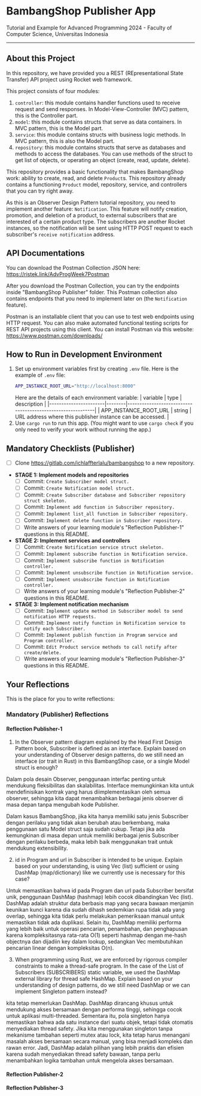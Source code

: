 # BambangShop Publisher App
Tutorial and Example for Advanced Programming 2024 - Faculty of Computer Science, Universitas Indonesia

---

## About this Project
In this repository, we have provided you a REST (REpresentational State Transfer) API project using Rocket web framework.

This project consists of four modules:
1.  `controller`: this module contains handler functions used to receive request and send responses.
    In Model-View-Controller (MVC) pattern, this is the Controller part.
2.  `model`: this module contains structs that serve as data containers.
    In MVC pattern, this is the Model part.
3.  `service`: this module contains structs with business logic methods.
    In MVC pattern, this is also the Model part.
4.  `repository`: this module contains structs that serve as databases and methods to access the databases.
    You can use methods of the struct to get list of objects, or operating an object (create, read, update, delete).

This repository provides a basic functionality that makes BambangShop work: ability to create, read, and delete `Product`s.
This repository already contains a functioning `Product` model, repository, service, and controllers that you can try right away.

As this is an Observer Design Pattern tutorial repository, you need to implement another feature: `Notification`.
This feature will notify creation, promotion, and deletion of a product, to external subscribers that are interested of a certain product type.
The subscribers are another Rocket instances, so the notification will be sent using HTTP POST request to each subscriber's `receive notification` address.

## API Documentations

You can download the Postman Collection JSON here: https://ristek.link/AdvProgWeek7Postman

After you download the Postman Collection, you can try the endpoints inside "BambangShop Publisher" folder.
This Postman collection also contains endpoints that you need to implement later on (the `Notification` feature).

Postman is an installable client that you can use to test web endpoints using HTTP request.
You can also make automated functional testing scripts for REST API projects using this client.
You can install Postman via this website: https://www.postman.com/downloads/

## How to Run in Development Environment
1.  Set up environment variables first by creating `.env` file.
    Here is the example of `.env` file:
    ```bash
    APP_INSTANCE_ROOT_URL="http://localhost:8000"
    ```
    Here are the details of each environment variable:
    | variable              | type   | description                                                |
    |-----------------------|--------|------------------------------------------------------------|
    | APP_INSTANCE_ROOT_URL | string | URL address where this publisher instance can be accessed. |
2.  Use `cargo run` to run this app.
    (You might want to use `cargo check` if you only need to verify your work without running the app.)

## Mandatory Checklists (Publisher)
-   [ ] Clone https://gitlab.com/ichlaffterlalu/bambangshop to a new repository.
-   **STAGE 1: Implement models and repositories**
    -   [ ] Commit: `Create Subscriber model struct.`
    -   [ ] Commit: `Create Notification model struct.`
    -   [ ] Commit: `Create Subscriber database and Subscriber repository struct skeleton.`
    -   [ ] Commit: `Implement add function in Subscriber repository.`
    -   [ ] Commit: `Implement list_all function in Subscriber repository.`
    -   [ ] Commit: `Implement delete function in Subscriber repository.`
    -   [ ] Write answers of your learning module's "Reflection Publisher-1" questions in this README.
-   **STAGE 2: Implement services and controllers**
    -   [ ] Commit: `Create Notification service struct skeleton.`
    -   [ ] Commit: `Implement subscribe function in Notification service.`
    -   [ ] Commit: `Implement subscribe function in Notification controller.`
    -   [ ] Commit: `Implement unsubscribe function in Notification service.`
    -   [ ] Commit: `Implement unsubscribe function in Notification controller.`
    -   [ ] Write answers of your learning module's "Reflection Publisher-2" questions in this README.
-   **STAGE 3: Implement notification mechanism**
    -   [ ] Commit: `Implement update method in Subscriber model to send notification HTTP requests.`
    -   [ ] Commit: `Implement notify function in Notification service to notify each Subscriber.`
    -   [ ] Commit: `Implement publish function in Program service and Program controller.`
    -   [ ] Commit: `Edit Product service methods to call notify after create/delete.`
    -   [ ] Write answers of your learning module's "Reflection Publisher-3" questions in this README.

## Your Reflections
This is the place for you to write reflections:

### Mandatory (Publisher) Reflections

#### Reflection Publisher-1

1. In the Observer pattern diagram explained by the Head First Design Pattern book, Subscriber is defined as an interface. Explain based on your understanding of Observer design patterns, do we still need an interface (or trait in Rust) in this BambangShop case, or a single Model struct is enough?

Dalam pola desain Observer, penggunaan interfac penting untuk mendukung fleksibilitas dan skalabilitas. Interface memungkinkan kita untuk mendefinisikan kontrak yang harus diimplementasikan oleh semua observer, sehingga kita dapat menambahkan berbagai jenis observer di masa depan tanpa mengubah kode Publisher.

Dalam kasus BambangShop, jika kita hanya memiliki satu jenis Subscriber dengan perilaku yang tidak akan berubah atau berkembang, maka penggunaan satu Model struct saja sudah cukup. Tetapi jika ada kemungkinan di masa depan untuk memiliki berbagai jenis Subscriber dengan perilaku berbeda, maka lebih baik menggunakan trait untuk mendukung extensibility.

2. id in Program and url in Subscriber is intended to be unique. Explain based on your understanding, is using Vec (list) sufficient or using DashMap (map/dictionary) like we currently use is necessary for this case?

Untuk memastikan bahwa id pada Program dan url pada Subscriber bersifat unik, penggunaan DashMap (hashmap) lebih cocok dibandingkan Vec (list). DashMap adalah struktur data berbasis map yang secara bawaan menjamin keunikan kunci karena dia sudah dihash sedemikian rupa tidak ada yang overlap, sehingga kita tidak perlu melakukan pemeriksaan manual untuk memastikan tidak ada duplikasi. Selain itu, DashMap memiliki performa yang lebih baik untuk operasi pencarian, penambahan, dan penghapusan karena kompleksitasnya rata-rata O(1) seperti hashmap dengan me-hash objectnya dan dijadiin key dalam lookup, sedangkan Vec membutuhkan pencarian linear dengan kompleksitas O(n).

3. When programming using Rust, we are enforced by rigorous compiler constraints to make a thread-safe program. In the case of the List of Subscribers (SUBSCRIBERS) static variable, we used the DashMap external library for thread safe HashMap. Explain based on your understanding of design patterns, do we still need DashMap or we can implement Singleton pattern instead?

kita tetap memerlukan DashMap. DashMap dirancang khusus untuk mendukung akses bersamaan dengan performa tinggi, sehingga cocok untuk aplikasi multi-threaded. Sementara itu, pola singleton hanya memastikan bahwa ada satu instance dari suatu objek, tetapi tidak otomatis menyediakan thread safety. Jika kita menggunakan singleton tanpa mekanisme tambahan seperti mutex atau lock, kita tetap harus menangani masalah akses bersamaan secara manual, yang bisa menjadi kompleks dan rawan error. Jadi, DashMap adalah pilihan yang lebih praktis dan efisien karena sudah menyediakan thread safety bawaan, tanpa perlu menambahkan logika tambahan untuk mengelola akses bersamaan.

#### Reflection Publisher-2

#### Reflection Publisher-3
